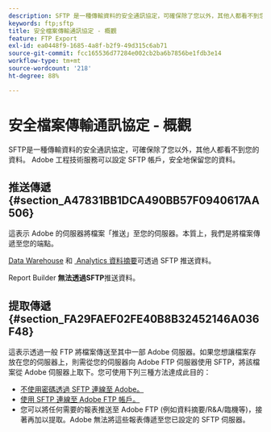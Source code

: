 ```yaml
---
description: SFTP 是一種傳輸資料的安全通訊協定，可確保除了您以外，其他人都看不到您的資料。Adobe 工程技術服務可以設定 SFTP 帳戶，安全地保留您的資料。
keywords: ftp;sftp
title: 安全檔案傳輸通訊協定 - 概觀
feature: FTP Export
exl-id: ea0448f9-1685-4a8f-b2f9-49d315c6ab71
source-git-commit: fcc165536d77284e002cb2ba6b7856be1fdb3e14
workflow-type: tm+mt
source-wordcount: '218'
ht-degree: 88%

---
```


# 安全檔案傳輸通訊協定 - 概觀

SFTP是一種傳輸資料的安全通訊協定，可確保除了您以外，其他人都看不到您的資料。 Adobe 工程技術服務可以設定 SFTP 帳戶，安全地保留您的資料。

## 推送傳遞 {#section_A47831BB1DCA490BB57F0940617AA506}

這表示 Adobe 的伺服器將檔案「推送」至您的伺服器。本質上，我們是將檔案傳遞至您的端點。

[Data Warehouse](/help/export/ftp-and-sftp/c-sftp/ftp-sftp-dw.md) 和 [&#x200B; Analytics 資料摘要](/help/export/analytics-data-feed/data-feed-overview.md)可透過 SFTP 推送資料。

Report Builder **無法透過SFTP**&#x200B;推送資料。

## 提取傳遞 {#section_FA29FAEF02FE40B8B32452146A036F48}

這表示透過一般 FTP 將檔案傳送至其中一部 Adobe 伺服器。如果您想讓檔案存放在您的伺服器上，則需從您的伺服器向 Adobe FTP 伺服器使用 SFTP，將該檔案從 Adobe 伺服器上取下。您可使用下列三種方法達成此目的：

* [不使用密碼透過 SFTP 連線至 Adobe。](/help/export/ftp-and-sftp/c-sftp/ftp-sftp-cert-auth.md)
* [使用 SFTP 連線至 Adobe FTP 帳戶。](/help/export/ftp-and-sftp/c-sftp/ftp-sftp-connect.md)
* 您可以將任何需要的報表推送至 Adobe FTP (例如資料摘要/R&amp;A/臨機等)，接著再加以提取。Adobe 無法將這些報表傳遞至您已設定的 SFTP 伺服器。

